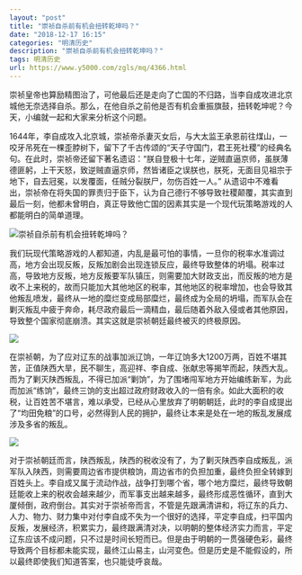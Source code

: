 ```yaml
---
layout: "post"
title: "崇祯自杀前有机会扭转乾坤吗？"
date: "2018-12-17 16:15"
categories: "明清历史"
description: "崇祯自杀前有机会扭转乾坤吗？"
tags: 明清历史
url: https://www.y5000.com/zgls/mq/4366.html
---
```






崇祯皇帝也算励精图治了，可他最后还是走向了亡国的不归路，当李自成攻进北京城他无奈选择自杀。那么，在他自杀之前他是否有机会重振旗鼓，扭转乾坤呢？今天，小编就一起和大家来分析这个问题。

1644年，李自成攻入北京城，崇祯帝杀妻灭女后，与大太监王承恩前往煤山，一咬牙吊死在一棵歪脖树下，留下了千古传颂的“天子守国门，君王死社稷”的经典名句。在此时，崇祯帝还留下著名遗诏：“朕自登极十七年，逆贼直逼京师，虽朕薄德匪躬，上干天怒，致逆贼直逼京师，然皆诸臣之误朕也，朕死，无面目见祖宗于地下，自去冠冕，以发覆面，任贼分裂朕尸，勿伤百姓一人。”
从遗诏中不难看出，崇祯帝在将失国的罪责归于臣下，认为自己德行不够导致社稷颠覆，其实直到最后一刻，他都未曾明白，真正导致他亡国的因素其实是一个现代玩策略游戏的人都能明白的简单道理。

![崇祯自杀前有机会扭转乾坤吗？](/uploads/allimg/161102/6-16110210205V54.JPG)

我们玩现代策略游戏的人都知道，内乱是最可怕的事情，一旦你的税率水准调过高，地方会出现反叛，反叛加剧会出现连锁反应，最终导致整体的坍塌。税率过高，导致地方反叛，地方反叛要军队镇压，则需要加大财政支出，而反叛的地方是收不上来税的，故而只能加大其他地区的税率，其他地区的税率增加，也会导致其他叛乱喷发，最终从一地的糜烂变成局部糜烂，最终成为全局的坍塌，而军队会在剿灭叛乱中疲于奔命，耗尽政府最后一滴精血，最后随着外敌入侵或者其他原因，导致整个国家彻底崩溃。其实这就是崇祯朝廷最终被灭的终极原因。

![](https://img.y5000.com/uploads/allimg/161102/102QU4S-0.jpg)

在崇祯朝，为了应对辽东的战事加派辽饷，一年辽饷多大1200万两，百姓不堪其苦，正值陕西大旱，民不聊生，高迎祥、李自成、张献忠等揭竿而起，陕西大乱。而为了剿灭陕西叛乱，不得已加派“剿饷”，为了围堵闯军地方开始编练新军，为此而加派“练饷”，最终三饷的支出超过政府财政收入的一倍有余。如此大面积的收税，让百姓苦不堪言，难以承受，已经从心里放弃了明朝朝廷，此时的李自成提出了“均田免粮”的口号，必然得到人民的拥护，最终让本来是处在一地的叛乱发展成涉及多省的叛乱。

![](https://img.y5000.com/uploads/allimg/161102/102QT404-1.jpg)

对于崇祯朝廷而言，陕西叛乱，陕西的税收没有了，为了剿灭陕西李自成叛乱，派军队入陕西，则需要周边省市提供粮饷，周边省市的负担加重，最终负担全转嫁到百姓头上。李自成又属于流动作战，战争打到哪个省，哪个地方糜烂，最终导致朝廷能收上来的税收会越来越少，而军事支出越来越多，最终形成恶性循环，直到大厦倾倒，政府倒台。其实对于崇祯帝而言，不管是先跟满清讲和，将辽东的兵力、人力、物力、财力集中对付李自成不失为一个很好的选择，平定李自成，扫平国内反叛，发展经济，积累实力，最终跟满清对决，以明朝的整体经济实力而言，平定辽东应该不成问题，只不过是时间长短而已。但是由于明朝的一贯强硬色彩，最终导致两个目标都未能实现，最终江山易主，山河变色。但是历史是不能假设的，所以最终即使我们知道答案，也只能徒呼哀哉。
